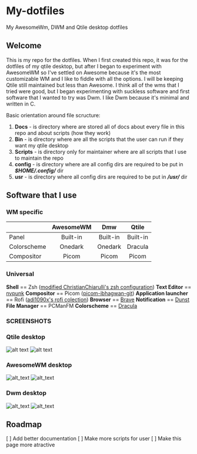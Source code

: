 # My-dotfiles

My AwesomeWm, DWM and Qtile desktop dotfiles

## Welcome

This is my repo for the dotfiles. When I first created this repo, it was for the
dotfiles of my qtile desktop, but after
I began to experiment with AwesomeWM  so I've settled on Awesome because it's
the most
customizable WM and I like to fiddle with all the options. I will be keeping
Qtile still maintained but less than Awesome. I think all of the wms that I
tried were good, but I began experimenting with suckless software and first
software that I wanted to try was Dwm. I like Dwm because it's minimal and
written in C.

Basic orientation around file scructure:

1. **Docs** - is directory where are stored all of docs about every file in this repo and about scripts (how they work)
2. **Bin** - is directory where are all the scripts that the user can run if they want my qtile desktop
3. **Scripts** - is directory only for maintainer where are all scripts that I use to maintain the repo
4. **config** - is directory where are all config dirs are required to be put in **_$HOME/.config/_** dir
5. **usr** - is directory where all config dirs are required to be put in **_/usr/_** dir

## Software that I use

### WM specific

|             | AwesomeWM | Dmw      | Qtile    |
|-------------|:---------:|:--------:|:--------:|
| Panel       | Built-in  | Built-in | Built-in |
| Colorscheme | Onedark   | Onedark  | Dracula  |
| Compositor  | Picom     | Picom    | Picom    |

### Universal

**Shell** == Zsh ([modified ChristianChiarulli's zsh configuration](https://github.com/ChristianChiarulli/Machfiles/tree/master/zsh))
**Text Editor** == [nvpunk](https://nvpunk.gabmus.org/)
**Compositor** == Picom ([picom-ibhagwan-git](https://github.com/ibhagwan/picom))
**Application launcher** == Rofi ([adi1090x's rofi colection](https://github.com/adi1090x/rofi))
**Browser** == [Brave](https://brave.com)
**Notification** == [Dunst](https://dunst-project.org/)
**File Manager** == PCManFM
**Colorscheme** == [Dracula](https://draculatheme.com)

### SCREENSHOTS

### Qtile desktop
![alt text](https://github.com/coevoe/My-dotfiles/blob/main/Screenshots/qtile1.png)
![alt text](https://github.com/coevoe/My-dotfiles/blob/main/Screenshots/qtile2.png)

### AwesomeWM desktop
![alt_text](https://github.com/coevoe/My-dotfiles/blob/main/Screenshots/awesome1.png)
![alt_text](https://github.com/coevoe/My-dotfiles/blob/main/Screenshots/awesome2.png)

### Dwm desktop
![alt_text](https://github.com/coevoe/My-dotfiles/blob/main/Screenshots/dwm1.png)
![alt_text](https://github.com/coevoe/My-dotfiles/blob/main/Screenshots/dwm2.png)

## Roadmap

   [ ] Add better documentation
   [ ] Make more scripts for user
   [ ] Make this page more atractive
